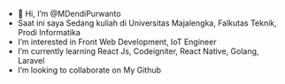 - 👋 Hi, I’m @MDendiPurwanto
-  Saat ini saya Sedang kuliah di Universitas Majalengka, Falkutas Teknik, Prodi Informatika
-  I’m interested in Front Web Development, IoT Engineer
-  I’m currently learning React Js, Codeigniter, React Native, Golang, Laravel
-  I’m looking to collaborate on My Github

<!---
MDendiPurwanto/MDendiPurwanto is a ✨ special ✨ repository because its `README.md` (this file) appears on your GitHub profile.
You can click the Preview link to take a look at your changes.
--->

